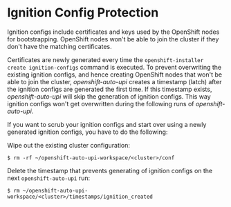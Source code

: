 # Ignition Config Protection

Ignition configs include certificates and keys used by the OpenShift nodes for bootstrapping. OpenShift nodes won't be able to join the cluster if they don't have the matching certificates.

Certificates are newly generated every time the `openshift-installer create ignition-configs` command is executed. To prevent overwriting the existing ignition configs, and hence creating OpenShift nodes that won't be able to join the cluster, *openshift-auto-upi* creates a timestamp (latch) after the ignition configs are generated the first time. If this timestamp exists, *openshift-auto-upi* will skip the generation of ignition configs. This way ignition configs won't get overwritten during the following runs of *openshift-auto-upi*.

If you want to scrub your ignition configs and start over using a newly generated ignition configs, you have to do the following:

Wipe out the existing cluster configuration:

```
$ rm -rf ~/openshift-auto-upi-workspace/<cluster>/conf
```

Delete the timestamp that prevents generating of ignition configs on the next `openshift-auto-upi` run:

```
$ rm ~/openshift-auto-upi-workspace/<cluster>/timestamps/ignition_created
```
